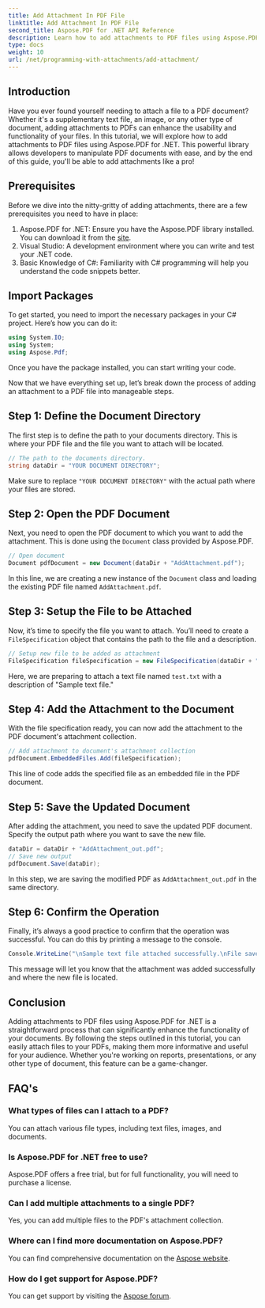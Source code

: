 ```yaml
---
title: Add Attachment In PDF File
linktitle: Add Attachment In PDF File
second_title: Aspose.PDF for .NET API Reference
description: Learn how to add attachments to PDF files using Aspose.PDF for .NET with this step-by-step guide. Enhance your documents effortlessly.
type: docs
weight: 10
url: /net/programming-with-attachments/add-attachment/
---
```

## Introduction

Have you ever found yourself needing to attach a file to a PDF document? Whether it's a supplementary text file, an image, or any other type of document, adding attachments to PDFs can enhance the usability and functionality of your files. In this tutorial, we will explore how to add attachments to PDF files using Aspose.PDF for .NET. This powerful library allows developers to manipulate PDF documents with ease, and by the end of this guide, you'll be able to add attachments like a pro!

## Prerequisites

Before we dive into the nitty-gritty of adding attachments, there are a few prerequisites you need to have in place:

1. Aspose.PDF for .NET: Ensure you have the Aspose.PDF library installed. You can download it from the [site](https://releases.aspose.com/pdf/net/).
2. Visual Studio: A development environment where you can write and test your .NET code.
3. Basic Knowledge of C#: Familiarity with C# programming will help you understand the code snippets better.

## Import Packages

To get started, you need to import the necessary packages in your C# project. Here’s how you can do it:

```csharp
using System.IO;
using System;
using Aspose.Pdf;
```

Once you have the package installed, you can start writing your code.

Now that we have everything set up, let’s break down the process of adding an attachment to a PDF file into manageable steps.

## Step 1: Define the Document Directory

The first step is to define the path to your documents directory. This is where your PDF file and the file you want to attach will be located.

```csharp
// The path to the documents directory.
string dataDir = "YOUR DOCUMENT DIRECTORY";
```

Make sure to replace `"YOUR DOCUMENT DIRECTORY"` with the actual path where your files are stored.

## Step 2: Open the PDF Document

Next, you need to open the PDF document to which you want to add the attachment. This is done using the `Document` class provided by Aspose.PDF.

```csharp
// Open document
Document pdfDocument = new Document(dataDir + "AddAttachment.pdf");
```

In this line, we are creating a new instance of the `Document` class and loading the existing PDF file named `AddAttachment.pdf`.

## Step 3: Setup the File to be Attached

Now, it’s time to specify the file you want to attach. You’ll need to create a `FileSpecification` object that contains the path to the file and a description.

```csharp
// Setup new file to be added as attachment
FileSpecification fileSpecification = new FileSpecification(dataDir + "test.txt", "Sample text file");
```

Here, we are preparing to attach a text file named `test.txt` with a description of "Sample text file."

## Step 4: Add the Attachment to the Document

With the file specification ready, you can now add the attachment to the PDF document's attachment collection.

```csharp
// Add attachment to document's attachment collection
pdfDocument.EmbeddedFiles.Add(fileSpecification);
```

This line of code adds the specified file as an embedded file in the PDF document.

## Step 5: Save the Updated Document

After adding the attachment, you need to save the updated PDF document. Specify the output path where you want to save the new file.

```csharp
dataDir = dataDir + "AddAttachment_out.pdf";
// Save new output
pdfDocument.Save(dataDir);
```

In this step, we are saving the modified PDF as `AddAttachment_out.pdf` in the same directory.

## Step 6: Confirm the Operation

Finally, it’s always a good practice to confirm that the operation was successful. You can do this by printing a message to the console.

```csharp
Console.WriteLine("\nSample text file attached successfully.\nFile saved at " + dataDir);
```

This message will let you know that the attachment was added successfully and where the new file is located.

## Conclusion

Adding attachments to PDF files using Aspose.PDF for .NET is a straightforward process that can significantly enhance the functionality of your documents. By following the steps outlined in this tutorial, you can easily attach files to your PDFs, making them more informative and useful for your audience. Whether you're working on reports, presentations, or any other type of document, this feature can be a game-changer.

## FAQ's

### What types of files can I attach to a PDF?
You can attach various file types, including text files, images, and documents.

### Is Aspose.PDF for .NET free to use?
Aspose.PDF offers a free trial, but for full functionality, you will need to purchase a license.

### Can I add multiple attachments to a single PDF?
Yes, you can add multiple files to the PDF's attachment collection.

### Where can I find more documentation on Aspose.PDF?
You can find comprehensive documentation on the [Aspose website](https://reference.aspose.com/pdf/net/).

### How do I get support for Aspose.PDF?
You can get support by visiting the [Aspose forum](https://forum.aspose.com/c/pdf/10).
